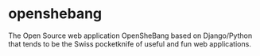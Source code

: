 # openshebang

The Open Source web application OpenSheBang based on Django/Python that tends to be the Swiss pocketknife of useful and fun web applications.
